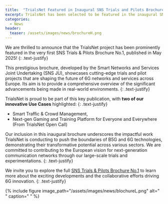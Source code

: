 ```yaml
---
title:  "TrialsNet Featured in Inaugural SNS Trials and Pilots Brochure"
excerpt: TrialsNet has been selected to be featured in the inaugural SNS Trials and Pilots Brochure
categories: 
  - News
header:
  teaser: /assets/images/news/brochureH.png
---
```


We are thrilled to announce that the TrialsNet project has been prominently featured in the very first SNS Trials & Pilots Brochure No.1, published in May 2025!
{: .text-justify}

This prestigious brochure, developed by the Smart Networks and Services Joint Undertaking (SNS JU), showcases cutting-edge trials and pilot projects that are shaping the future of 6G networks and services across Europe. Its aim is to provide a comprehensive overview of the significant advancements being made in real-world environments.
{: .text-justify}

TrialsNet is proud to be part of this key publication, with **two of our innovative Use Cases** highlighted:
{: .text-justify}

- Smart Traffic & Crowd Management,
- Next-gen Gaming and Training Platform for Everyone and Everywhere (From TrialsNet Open Call)

Our inclusion in this inaugural brochure underscores the impactful work TrialsNet is conducting to push the boundaries of B5G and 6G technologies, demonstrating their transformative potential across various sectors. We are committed to contributing to the European vision for next-generation communication networks through our large-scale trials and experimentations.
{: .text-justify}

We invite you to explore the full [SNS Trials & Pilots Brochure No.1](https://smart-networks.europa.eu/wp-content/uploads/2025/06/sns_tps_brochure_may25_final.pdf) to learn more about the exciting developments and the collaborative efforts driving 6G innovation.
{: .text-justify}

{% include figure image_path="/assets/images/news/blochureL.png" alt=" " caption=" " %}
